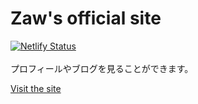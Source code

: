 # Zaw's official site
[![Netlify Status](https://api.netlify.com/api/v1/badges/eefd75eb-aff1-4cfe-9f25-89c51cd6ac6d/deploy-status)](https://app.netlify.com/sites/stellar-explosion/deploys)
<br>
<br>
プロフィールやブログを見ることができます。

[Visit the site](https://stellar-explosion.netlify.app/)
